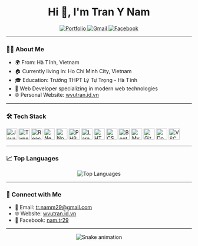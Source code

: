<h1 align="center">Hi 👋, I'm Tran Y Nam</h1>

<p align="center">
  <a href="https://wvutran.id.vn" target="_blank">
    <img src="https://img.shields.io/badge/Portfolio-wvutran.id.vn-blue?style=for-the-badge" alt="Portfolio" />
  </a>
  <a href="mailto:tr.namm29@gmail.com" target="_blank">
    <img src="https://img.shields.io/badge/Gmail-tr.namm29@gmail.com-red?style=for-the-badge&logo=gmail&logoColor=white" alt="Gmail" />
  </a>
  <a href="https://www.facebook.com/nam.tr29/" target="_blank">
    <img src="https://img.shields.io/badge/Facebook-nam.tr29-blue?style=for-the-badge&logo=facebook&logoColor=white" alt="Facebook" />
  </a>
</p>

---

### 👨‍💻 About Me

- 🌍 From: Hà Tĩnh, Vietnam
- 🏠 Currently living in: Ho Chi Minh City, Vietnam
- 🎓 Education: Trường THPT Lý Tự Trọng - Hà Tĩnh
- 💼 Web Developer specializing in modern web technologies
- 🌐 Personal Website: [wvutran.id.vn](https://wvutran.id.vn/)

---

### 🛠️ Tech Stack

<p align="left">
  <img src="https://cdn.jsdelivr.net/gh/devicons/devicon/icons/javascript/javascript-original.svg" height="30" alt="JavaScript" />
  <img src="https://cdn.jsdelivr.net/gh/devicons/devicon/icons/typescript/typescript-original.svg" height="30" alt="TypeScript" />
  <img src="https://cdn.jsdelivr.net/gh/devicons/devicon/icons/react/react-original.svg" height="30" alt="React" />
  <img src="https://cdn.jsdelivr.net/gh/devicons/devicon/icons/nextjs/nextjs-original.svg" height="30" alt="Next.js" />
  <img src="https://cdn.jsdelivr.net/gh/devicons/devicon/icons/nodejs/nodejs-original.svg" height="30" alt="Node.js" />
  <img src="https://cdn.jsdelivr.net/gh/devicons/devicon/icons/php/php-original.svg" height="30" alt="PHP" />
  <img src="https://cdn.jsdelivr.net/gh/devicons/devicon/icons/laravel/laravel-original.svg" height="30" alt="Laravel" />
  <img src="https://cdn.jsdelivr.net/gh/devicons/devicon/icons/html5/html5-original.svg" height="30" alt="HTML5" />
  <img src="https://cdn.jsdelivr.net/gh/devicons/devicon/icons/css3/css3-original.svg" height="30" alt="CSS3" />
  <img src="https://cdn.jsdelivr.net/gh/devicons/devicon/icons/bootstrap/bootstrap-original.svg" height="30" alt="Bootstrap" />
  <img src="https://cdn.jsdelivr.net/gh/devicons/devicon/icons/mysql/mysql-original.svg" height="30" alt="MySQL" />
  <img src="https://cdn.jsdelivr.net/gh/devicons/devicon/icons/git/git-original.svg" height="30" alt="Git" />
  <img src="https://cdn.jsdelivr.net/gh/devicons/devicon/icons/docker/docker-original.svg" height="30" alt="Docker" />
  <img src="https://cdn.jsdelivr.net/gh/devicons/devicon/icons/vscode/vscode-original.svg" height="30" alt="VSCode" />
</p>

---

### 📈 Top Languages

<p align="center">
  <img src="https://github-readme-stats.vercel.app/api/top-langs/?username=tr-nam&layout=compact&theme=dracula" alt="Top Languages" />
</p>

---

### 🔗 Connect with Me

- 📧 Email: [tr.namm29@gmail.com](mailto:tr.namm29@gmail.com)
- 🌐 Website: [wvutran.id.vn](https://wvutran.id.vn/)
- 📘 Facebook: [nam.tr29](https://www.facebook.com/nam.tr29/)

---

<p align="center">
  <img src="https://raw.githubusercontent.com/tr-nam/tr-nam/output/snake.svg" alt="Snake animation" />
</p>
